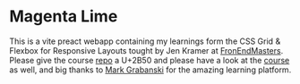 # Magenta Lime
This is a vite preact webapp containing my learnings form the CSS Grid & Flexbox for Responsive Layouts tought by Jen Kramer at [FronEndMasters](https://frontendmasters.com/). Please give the course [repo](https://github.com/jen4web/fem-practical-css-layouts/) a U+2B50 and please have a look at the [course](https://frontendmasters.com/courses/css-layouts/) as well, and big thanks to [Mark Grabanski](https://github.com/1Marc) for the amazing learning platform.

